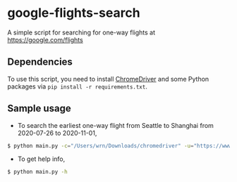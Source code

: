 # google-flights-search

A simple script for searching for one-way flights at https://google.com/flights

## Dependencies

To use this script, you need to install [ChromeDriver](https://chromedriver.chromium.org/) and some Python
packages via `pip install -r requirements.txt`.

## Sample usage

* To search the earliest one-way flight from Seattle to Shanghai from 2020-07-26 to 2020-11-01,

```bash
$ python main.py -c="/Users/wrn/Downloads/chromedriver" -u="https://www.google.com/flights?hl=en#flt=SEA./m/06wjf.{date};c:USD;e:1;s:1;sd:1;st:none;t:f;tt:o" -s=2020-07-26 -e=2020-11-01 -w=Wed,Sat
```

* To get help info,

```bash
$ python main.py -h
```